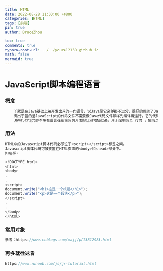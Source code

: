 ```yaml
---
title: HTML
date: 2022-08-28 11:00:00 +0800
categories: [HTML]
tags: [前端]
pin: true
author: BruceZhou

toc: true
comments: true
typora-root-url: ../../youze12138.github.io
math: false
mermaid: true
---
```


#  JavaScript脚本编程语言

### 概念

~~~java
	丫就是在Java基础上被开发出来的一门语言，说Java是它亲爹都不过分，很好的继承了Java跨平台，面向对象的特性。
    青出于蓝的是JavaScript的代码文件不需要像Java代码文件那样先编译再运行，它的代码文件可以直接被浏览器解析并运行。
    JavaScript脚本编程语言在前端网页开发的江湖地位挺高，用于控制网页 行为 ，使网页交互，与CSS，HTML并称前端三剑客。
~~~

### 用法

~~~java
HTML中的Javascript脚本代码必须位于<script></script>标签之间。
Javascript脚本代码可被放置在HTML页面的<body>和<head>部分中。
如这样：
    
<!DOCTYPE html>
<html>
<body>
.
.
<script>
document.write("<h1>这是一个标题</h1>");
document.write("<p>这是一个段落</p>");
</script>
.
.
</body>
</html>
~~~

### 常用对象

~~~java
参考：https://www.cnblogs.com/majj/p/13812983.html
~~~



### 再多就往这看

~~~java
https://www.runoob.com/js/js-tutorial.html
~~~

